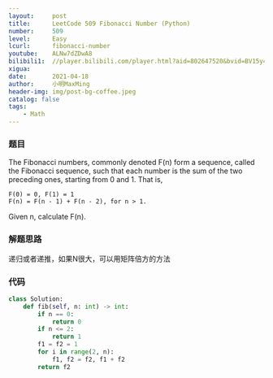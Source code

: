 ```yaml
---
layout:     post
title:      LeetCode 509 Fibonacci Number (Python)
number:     509
level:      Easy
lcurl:      fibonacci-number
youtube:    ALNw7dZDwA8
bilibili1:  //player.bilibili.com/player.html?aid=802647520&bvid=BV15y4y147Re&cid=325884218&page=1
xigua:      
date:       2021-04-18
author:     小明MaxMing
header-img: img/post-bg-coffee.jpeg
catalog: false
tags:
    - Math
---
```


### 题目

The Fibonacci numbers, commonly denoted F(n) form a sequence, called the Fibonacci sequence, such that each number is the sum of the two preceding ones, starting from 0 and 1. That is,
```
F(0) = 0, F(1) = 1
F(n) = F(n - 1) + F(n - 2), for n > 1.
```
Given n, calculate F(n).


### 解题思路

递归或者递推，如果N很大，可以用矩阵倍方的方法

### 代码
```python
class Solution:
    def fib(self, n: int) -> int:
        if n == 0:
            return 0
        if n <= 2:
            return 1
        f1 = f2 = 1
        for i in range(2, n):
            f1, f2 = f2, f1 + f2
        return f2
```
